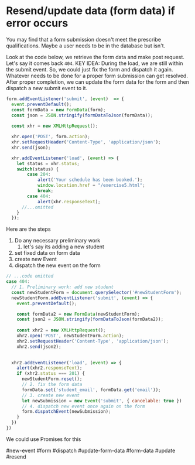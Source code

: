 # Resend/update data (form data) if error occurs

You may find that a form submission doesn't meet the prescribe qualifications. 
Maybe a user needs to be in the database but isn't. 

Look at the code below,
we retrieve the form data and make post request.  Let's say it comes back `404`.
KEY IDEA: During the load, we are still within the submit event.  So, we could just fix the form and dispatch it again.
Whatever needs to be done for a proper form submission can get resolved.  
After proper completion, we can update the form data for the form and then dispatch a new submit event to it. 

```javascript
form.addEventListener('submit', (event)  => {
  event.preventDefault();
  const formData = new FormData(form);
  const json = JSON.stringify(formDataToJson(formData));
  
  const xhr = new XMLHttpRequest();

  xhr.open('POST', form.action);
  xhr.setRequestHeader('Content-Type', 'application/json');
  xhr.send(json);

  xhr.addEventListener('load', (event) => {
    let status = xhr.status;
    switch(status) {
        case 204:
            alert('Your schedule has been booked.');
            window.location.href = "/exercise5.html";
            break;
        case 404:
            alert(xhr.responseText); 
      //...omitted
    }
  });
```
Here are the steps
1.  Do any necessary preliminary work 
    1.  let's say its adding a new student
2.  set fixed data on form data
3.  create new Event
4.  dispatch the new event on the form

```javascript
// ...code omitted
case 404:
  // 1. Preliminary work: add new student
  const newStudentForm = document.querySelector('#newStudentForm');
  newStudentForm.addEventListener('submit', (event) => {
    event.preventDefault();

    const formData2 = new FormData(newStudentForm);
    const json2 = JSON.stringify(formDataToJson(formData2));
    
    const xhr2 = new XMLHttpRequest();
    xhr2.open('POST', newStudentForm.action);
    xhr2.setRequestHeader('Content-Type', 'application/json');
    xhr2.send(json2);

  
  xhr2.addEventListener('load', (event) => {
    alert(xhr2.responseText);
    if (xhr2.status === 201) {
      newStudentForm.reset();
      // 2. fix the form data
      formData.set('student_email', formData.get('email'));
      // 3. create new event
      let newSubmission = new Event('submit', { cancelable: true })
      // 4. dispatch new event once again on the form
      form.dispatchEvent(newSubmission);
    }
  })
})
```
We could use Promises for this

#new-event #form #dispatch #update-form-data #form-data #update 
#resend